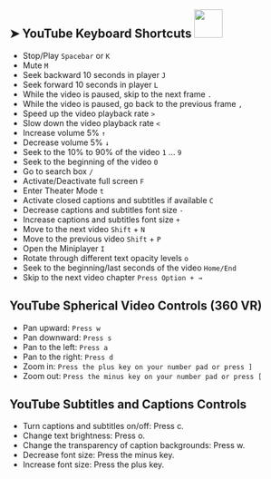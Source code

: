 ## ➤ YouTube Keyboard Shortcuts   <img src="https://media.giphy.com/media/WUlplcMpOCEmTGBtBW/giphy.gif" width="50">
* Stop/Play  ```Spacebar``` or ```K```
* Mute  ```M```
* Seek backward 10 seconds in player ```J```
* Seek forward 10 seconds in player ```L```
* While the video is paused, skip to the next frame ```.```
* While the video is paused, go back to the previous frame ```,```
* Speed up the video playback rate ```>```
* Slow down the video playback rate ```<```
* Increase volume 5% ```↑```
* Decrease volume 5% ```↓```
* Seek to the 10% to 90% of the video ```1``` ... ```9```
* Seek to the beginning of the video ```0```
* Go to search box ```/```
* Activate/Deactivate full screen ```F```
* Enter Theater Mode ```t```
* Activate closed captions and subtitles if available ```C```
* Decrease captions and subtitles font size ```-```
* Increase captions and subtitles font size ```+```
* Move to the next video ```Shift``` + ```N```
* Move to the previous video ```Shift``` + ```P```
* Open the Miniplayer ```I```
* Rotate through different text opacity levels ```o```
* Seek to the beginning/last seconds of the video ``` Home/End ```
* Skip to the next video chapter ```Press Option + → ```

## YouTube Spherical Video Controls (360 VR)
* Pan upward: ```Press w```
* Pan downward: ```Press s```
* Pan to the left: ```Press a```
* Pan to the right: ```Press d```
* Zoom in: ```Press the plus key on your number pad or press ]```
* Zoom out: ```Press the minus key on your number pad or press [```

## YouTube Subtitles and Captions Controls
* Turn captions and subtitles on/off: Press c.
* Change text brightness: Press o.
* Change the transparency of caption backgrounds: Press w.
* Decrease font size: Press the minus key.
* Increase font size: Press the plus key.
